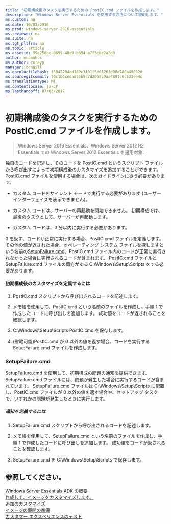 ```yaml
---
title: "初期構成後のタスクを実行するための PostIC.cmd ファイルを作成します。"
description: "Windows Server Essentials を使用する方法について説明します。"
ms.custom: na
ms.date: 10/03/2016
ms.prod: windows-server-2016-essentials
ms.reviewer: na
ms.suite: na
ms.tgt_pltfrm: na
ms.topic: article
ms.assetid: 99e258bc-0695-48c9-b694-a7f3cbe2a2d0
author: nnamuhcs
ms.author: coreyp
manager: dongill
ms.openlocfilehash: f5042204cd189e3101f5e0126fd98e786a49032d
ms.sourcegitcommit: 70c1b6cedad55b9c7d2068c9aa4891c6c533ee4c
ms.translationtype: MT
ms.contentlocale: ja-JP
ms.lasthandoff: 07/03/2017
---
```

# <a name="create-the-posticcmd-file-for-running-post-initial-configuration-tasks"></a>初期構成後のタスクを実行するための PostIC.cmd ファイルを作成します。

>Windows Server 2016 Essentials、Windows Server 2012 R2 Essentials での Windows Server 2012 Essentials を適用対象:

独自のコードを記述し、そのコードを PostIC.cmd というスクリプト ファイルから呼び出すによって初期構成後のカスタマイズを追加することができます。 PostIC.cmd ファイルを使用する場合は、次のガイドラインに従う必要があります。  
  
-   カスタム コードをサイレント モードで実行する必要があります (ユーザー インターフェイスを表示できません)。  
  
-   カスタム コードは、サーバーの再起動を開始できません。 初期構成では、最後のタスクとして、サーバーが再起動します。  
  
-   カスタム コードは、3 分以内に実行する必要があります。  
  
 0 を返す、コードが正常に実行する場合、PostIC.cmd ファイルを定義します。 その他の値が返された場合、オペレーティング システム ファイルを探しますという名前の[SetupFailure.cmd](Create-the-PostIC.cmd-File-for-Running-Post-Initial-Configuration-Tasks.md#BKMK_SetupFailure)、PostIC.cmd ファイル内のコードが正常に実行されなかった場合に実行されるコードが含まれます。 PostIC.cmd ファイルと SetupFailure.cmd ファイルの両方がある C:\Windows\Setup\Scripts をする必要があります。  
  
#### <a name="to-define-post-initial-configuration-customizations"></a>初期構成後のカスタマイズを定義するには  
  
1.  PostIC.cmd スクリプトから呼び出されるコードを記述します。  
  
2.  メモ帳を使用して、PostIC.cmd という名前のファイルを作成し、手順 1 で作成したコードに呼び出しを追加します。 成功値をコードが返されることを確認します。  
  
3.  C:\Windows\Setup\Scripts PostIC.cmd を保存します。  
  
4.  (省略可能)PostIC.cmd が 0 以外の値を返す場合、コードを実行する SetupFailure.cmd ファイルを作成します。  
  
###  <a name="BKMK_SetupFailure"></a>SetupFailure.cmd  
 SetupFailure.cmd を使用して、初期構成の問題の通知を提供できます。 SetupFailure.cmd ファイルには、問題が発生した場合に実行するコードが含まれています。 SetupFailure.cmd ファイルは C:\Windows\Setup\Scripts に配置し、PostIC.cmd ファイルが 0 以外の値を返す場合や、セットアップ タスクで、いずれかの問題が発生したときに実行します。  
  
##### <a name="to-define-notifications"></a>通知を定義するには  
  
1.  SetupFailure.cmd スクリプトから呼び出されるコードを記述します。  
  
2.  メモ帳を使用して、SetupFailure.cmd という名前のファイルを作成し、手順 1 で作成したコードに呼び出しを追加します。 成功値をコードが返されることを確認します。  
  
3.  SetupFailure.cmd を C:\Windows\Setup\Scripts で保存します。  
  
## <a name="see-also"></a>参照してください。  
 [Windows Server Essentials ADK の概要](Getting-Started-with-the-Windows-Server-Essentials-ADK.md)   
 [作成して、イメージをカスタマイズします。](Creating-and-Customizing-the-Image.md)   
 [追加のカスタマイズ](Additional-Customizations.md)   
 [イメージの展開の準備](Preparing-the-Image-for-Deployment.md)   
 [カスタマー エクスペリエンスのテスト](Testing-the-Customer-Experience.md)